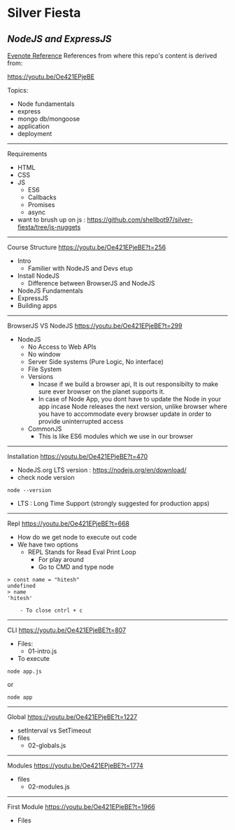 # Silver Fiesta
## _NodeJS and ExpressJS_

[Evenote Reference](https://www.evernote.com/shard/s343/sh/83a42806-ba10-b6a5-a9f8-9ba39848b913/d9e83f9d10b1cae5ad7410d73be25d0b)
References from where this repo's content is derived from:

https://youtu.be/Oe421EPjeBE

Topics:
- Node fundamentals
- express
- mongo db/mongoose
- application
- deployment
---
Requirements
- HTML
- CSS
- JS
	- ES6
	- Callbacks
	- Promises
	- async
- want to brush up on js : https://github.com/shellbot97/silver-fiesta/tree/js-nuggets 
---
Course Structure
https://youtu.be/Oe421EPjeBE?t=256
- Intro
	- Familier with NodeJS and Devs etup
- Install NodeJS
	- Difference between BrowserJS and NodeJS
- NodeJS Fundamentals
- ExpressJS
- Building apps
---
BrowserJS VS NodeJS
https://youtu.be/Oe421EPjeBE?t=299
- NodeJS
	- No Access to Web APIs 
	- No window
	- Server Side systems (Pure Logic, No interface)
	- File System
	- Versions
		- Incase if we build a browser api, It is out responsibilty to make sure ever browser on the planet supports it.
		- In case of Node App, you dont have to update the Node in your app incase Node releases the next version, unlike browser where you have to accommodate every browser update in order to provide uninterrupted access
	- CommonJS
		- This is like ES6 modules which we use in our browser
---
Installation
https://youtu.be/Oe421EPjeBE?t=470

- NodeJS.org LTS version : https://nodejs.org/en/download/
- check node version
```
node --version
```

- LTS : Long Time Support (strongly suggested for production apps)
---
Repl
https://youtu.be/Oe421EPjeBE?t=668

- How do we get node to execute out code
- We have two options
	- REPL Stands for Read Eval Print Loop
		- For play around
		- Go to CMD and type node
```
> const name = "hitesh"
undefined
> name
'hitesh'
```

		- To close cntrl + c
---
CLI
https://youtu.be/Oe421EPjeBE?t=807

- Files:
	- 01-intro.js
- To execute
```
node app.js
```

or 

```
node app
```

---
Global
https://youtu.be/Oe421EPjeBE?t=1227

- setInterval vs SetTimeout
- files
	- 02-globals.js
---
Modules
https://youtu.be/Oe421EPjeBE?t=1774
- files
	- 02-modules.js
---

First Module
https://youtu.be/Oe421EPjeBE?t=1966
- Files

